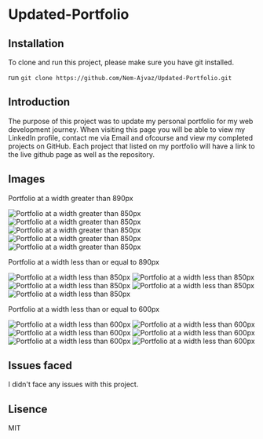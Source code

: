 # Updated-Portfolio

## Installation

To clone and run this project, please make sure you have git installed.

run `git clone https://github.com/Nem-Ajvaz/Updated-Portfolio.git`

## Introduction

The purpose of this project was to update my personal portfolio for my web development journey. When visiting this page you will be able to view my LinkedIn profile, contact me via Email and ofcourse and view my completed projects on GitHub. Each project that listed on my portfolio will have a link to the live github page as well as the repository.

## Images

Portfolio at a width greater than 890px

![Portfolio at a width greater than 850px](/asset/images/screenshot/Greater_than_800px_1_of_5.png)
![Portfolio at a width greater than 850px](/asset/images/screenshot/Greater_than_800px_2_of_5.png)
![Portfolio at a width greater than 850px](/asset/images/screenshot/Greater_than_800px_3_of_5.png)
![Portfolio at a width greater than 850px](/asset/images/screenshot/Greater_than_800px_4_of_5.png)
![Portfolio at a width greater than 850px](/asset/images/screenshot/Greater_than_800px_4_of_5.png)

Portfolio at a width less than or equal to 890px

![Portfolio at a width less than 850px](/asset/images/screenshot/Less_than_890px_1_of_5.png)
![Portfolio at a width less than 850px](/asset/images/screenshot/Less_than_851px_2_of_5.png)
![Portfolio at a width less than 850px](/asset/images/screenshot/Less_than_851px_3_of_5.png)
![Portfolio at a width less than 850px](/asset/images/screenshot/Less_than_890px_4_of_5.png)
![Portfolio at a width less than 850px](/asset/images/screenshot/Less_than_890px_5_of_5.png)

Portfolio at a width less than or equal to 600px

![Portfolio at a width less than 600px](asset/images/screenshot/Less_than_601px_1_of_6.png)
![Portfolio at a width less than 600px](asset/images/screenshot/Less_than_601px_2_of_6.png)
![Portfolio at a width less than 600px](asset/images/screenshot/Less_than_601px_3_of_6.png)
![Portfolio at a width less than 600px](asset/images/screenshot/Less_than_601px_4_of_6.png)
![Portfolio at a width less than 600px](asset/images/screenshot/Less_than_601px_5_of_6.png)
![Portfolio at a width less than 600px](asset/images/screenshot/Less_than_601px_6_of_6.png)

## Issues faced

I didn't face any issues with this project.

## Lisence

MIT
